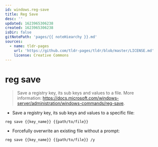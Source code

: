 ```yaml
---
id: windows.reg-save
title: Reg Save
desc: ''
updated: 1623965306238
created: 1623965306238
isDir: false
gitNotePath: 'pages/{{ noteHiearchy }}.md'
sources:
  - name: tldr-pages
    url: 'https://github.com/tldr-pages/tldr/blob/master/LICENSE.md'
    license: Creative Commons
---
```

# reg save

> Save a registry key, its sub keys and values to a file.
> More information: <https://docs.microsoft.com/windows-server/administration/windows-commands/reg-save>.

- Save a registry key, its sub keys and values to a specific file:

`reg save {{key_name}} {{path/to/file}}`

- Forcefully overwrite an existing file without a prompt:

`reg save {{key_name}} {{path/to/file}} /y`

